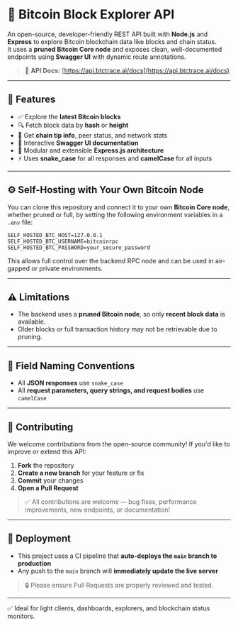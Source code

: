 # 🧱 Bitcoin Block Explorer API

An open-source, developer-friendly REST API built with **Node.js** and **Express** to explore Bitcoin blockchain data like blocks and chain status.  
It uses a **pruned Bitcoin Core node** and exposes clean, well-documented endpoints using **Swagger UI** with dynamic route annotations.

> 📘 **API Docs:** [https://api.btctrace.ai/docs](https://api.btctrace.ai/docs)

---

## 🚀 Features

- ✅ Explore the **latest Bitcoin blocks**
- 🔍 Fetch block data by **hash** or **height**
- 🧭 Get **chain tip info**, peer status, and network stats
- 📜 Interactive **Swagger UI documentation**
- 🧩 Modular and extensible **Express.js architecture**
- ⚡ Uses **snake_case** for all responses and **camelCase** for all inputs

---

## ⚙️ Self-Hosting with Your Own Bitcoin Node

You can clone this repository and connect it to your own **Bitcoin Core node**, whether pruned or full, by setting the following environment variables in a `.env` file:

```env
SELF_HOSTED_BTC_HOST=127.0.0.1
SELF_HOSTED_BTC_USERNAME=bitcoinrpc
SELF_HOSTED_BTC_PASSWORD=your_secure_password
```

This allows full control over the backend RPC node and can be used in air-gapped or private environments.

---

## ⚠️ Limitations

- The backend uses a **pruned Bitcoin node**, so only **recent block data** is available.
- Older blocks or full transaction history may not be retrievable due to pruning.

---

## 📘 Field Naming Conventions

- All **JSON responses** use `snake_case`
- All **request parameters, query strings, and request bodies** use `camelCase`

---

## 🤝 Contributing

We welcome contributions from the open-source community! If you'd like to improve or extend this API:

1. **Fork** the repository
2. **Create a new branch** for your feature or fix
3. **Commit** your changes
4. **Open a Pull Request**

> ✅ All contributions are welcome — bug fixes, performance improvements, new endpoints, or documentation!

---

## 🚀 Deployment

- This project uses a CI pipeline that **auto-deploys the `main` branch to production**
- Any push to the `main` branch will **immediately update the live server**

> 🔒 Please ensure Pull Requests are properly reviewed and tested.

---

✅ Ideal for light clients, dashboards, explorers, and blockchain status monitors.
